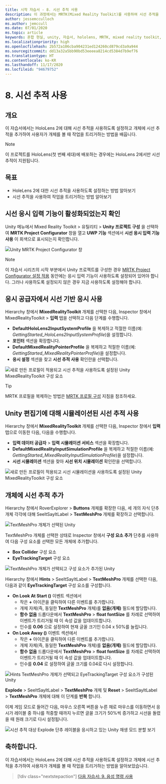 ```yaml
---
title: 시작 자습서 - 8. 시선 추적 사용
description: 이 과정에서는 MRTK(Mixed Reality Toolkit)를 사용하여 시선 추적을 사용하는 방법을 보여 줍니다.
author: jessemcculloch
ms.author: jemccull
ms.date: 07/01/2020
ms.topic: article
keywords: 혼합 현실, unity, 자습서, hololens, MRTK, mixed reality toolkit, UWP, 시선 추적
ms.localizationpriority: high
ms.openlocfilehash: 2b572a106cba904231ed124260cd879cd3a9a944
ms.sourcegitcommit: dd13a32a5bb90bd53eeeea8214cd5384d7b9ef76
ms.translationtype: HT
ms.contentlocale: ko-KR
ms.lasthandoff: 11/17/2020
ms.locfileid: "94679752"
---
```

# <a name="8-using-eye-tracking"></a>8. 시선 추적 사용

## <a name="overview"></a>개요

이 자습서에서는 HoloLens 2에 대해 시선 추적을 사용하도록 설정하고 개체에 시선 추적을 추가하여 사용자가 개체를 볼 때 작업을 트리거하는 방법을 배웁니다.

> [!NOTE]
> 이 프로젝트를 HoloLens(첫 번째 세대)에 배포하는 경우에는 HoloLens 2에서만 시선 추적이 지원됩니다.

## <a name="objectives"></a>목표

* HoleLens 2에 대한 시선 추적을 사용하도록 설정하는 방법 알아보기
* 시선 추적을 사용하여 작업을 트리거하는 방법 알아보기

## <a name="ensuring-the-eye-gaze-input-capability-is-enabled"></a>시선 응시 입력 기능이 활성화되었는지 확인

Unity 메뉴에서 Mixed Reality Toolkit > 유틸리티 > **Unity 프로젝트 구성** 을 선택하여 **MRTK Project Configurator** 창을 열고 **UWP 기능** 섹션에서 **시선 응시 입력 기능 사용** 이 회색으로 표시되는지 확인합니다.

![Unity MRTK Project Configurator 창](images/mr-learning-base/base-08-section1-step1-1.png)

> [!NOTE]
> 이 자습서 시리즈의 시작 부분에서 Unity 프로젝트를 구성한 경우 [MRTK Project Configurator 설정 적용](mr-learning-base-02.md#1-apply-the-mrtk-project-configurator-settings) 동안에는 응시 입력 기능이 사용하도록 설정되어 있어야 합니다. 그러나 사용하도록 설정되지 않은 경우 지금 사용하도록 설정해야 합니다.

## <a name="enabling-eye-based-gaze-in-the-gaze-provider"></a>응시 공급자에서 시선 기반 응시 사용

Hierarchy 창에서 **MixedRealityToolkit** 개체를 선택한 다음, Inspector 창에서 MixedRealityToolkit > **입력** 탭을 선택하고 다음 단계를 수행합니다.

* **DefaultHoloLens2InputSystemProfile** 을 복제하고 적절한 이름(예: _GettingStarted_HoloLens2InputSystemProfile_)을 설정합니다.
* **포인터** 섹션을 확장합니다.
* **DefaultMixedRealityPointerProfile** 을 복제하고 적절한 이름(예: _GettingStarted_MixedRealityPointerProfile_)을 설정합니다.
* **응시 설정** 섹션을 찾고 **시선 추적 사용** 확인란을 선택합니다.

![새로 만든 프로필이 적용되고 시선 추적을 사용하도록 설정된 Unity MixedRealityToolkit 구성 요소](images/mr-learning-base/base-08-section2-step1-1.png)

> [!TIP]
> MRTK 프로필을 복제하는 방법은 [MRTK 프로필 구성](mr-learning-base-03.md) 지침을 참조하세요.

## <a name="enabling-simulated-eye-tracking-for-the-unity-editor"></a>Unity 편집기에 대해 시뮬레이션된 시선 추적 사용

Hierarchy 창에서 **MixedRealityToolkit** 개체를 선택한 다음, Inspector 창에서 **입력** 탭으로 이동한 다음, 다음을 수행합니다.

* **입력 데이터 공급자** > **입력 시뮬레이션 서비스** 섹션을 확장합니다.
* **DefaultMixedRealityInputSimulationProfile** 을 복제하고 적절한 이름(예: _GettingStarted_MixedRealityInputSimulationProfile_)을 설정합니다.
* **시선 시뮬레이션** 섹션을 찾아 **시선 위치 시뮬레이션** 확인란을 선택합니다.

![새로 만든 프로필이 적용되고 시선 시뮬레이션을 사용하도록 설정된 Unity MixedRealityToolkit 구성 요소](images/mr-learning-base/base-08-section3-step1-1.png)

## <a name="adding-eye-tracking-to-objects"></a>개체에 시선 추적 추가

Hierarchy 창에서 RoverExplorer > **Buttons** 개체를 확장한 다음, 세 개의 자식 단추 개체 각각에 대해 SeeItSayItLabel > **TextMeshPro** 개체를 확장하고 선택합니다.

![TextMeshPro 개체가 선택된 Unity](images/mr-learning-base/base-08-section4-step1-1.png)

TextMeshPro 개체를 선택한 상태로 Inspector 창에서 **구성 요소 추가** 단추를 사용하여 다음 구성 요소를 선택한 모든 개체에 추가합니다.

* **Box Collider** 구성 요소
* **EyeTrackingTarget** 구성 요소

![TextMeshPro 개체가 선택되고 구성 요소가 추가된 Unity](images/mr-learning-base/base-08-section4-step1-2.png)

Hierarchy 창에서 **Hints** > SeeItSayItLabel > **TextMeshPro** 개체를 선택한 다음, 다음과 같이 **EyeTrackingTarget** 구성 요소를 구성합니다.

* **On Look At Start ()** 이벤트 섹션에서
  * 작은 **+** 아이콘을 클릭하여 다른 이벤트를 추가합니다.
  * 개체 자체(즉, 동일한 **TextMeshPro** 개체)를 **없음(개체)** 필드에 할당합니다.
  * **함수 없음** 드롭다운에서 **TextMeshPro** > **float fontSize** 를 차례로 선택하여 이벤트가 트리거될 때 이 속성 값을 업데이트합니다.
  * 인수를 **0.06** 으로 설정하여 현재 글꼴 크기인 0.04 x 50%를 늘립니다.
* **On Look Away ()** 이벤트 섹션에서
  * 작은 **+** 아이콘을 클릭하여 다른 이벤트를 추가합니다.
  * 개체 자체(즉, 동일한 **TextMeshPro** 개체)를 **없음(개체)** 필드에 할당합니다.
  * **함수 없음** 드롭다운에서 **TextMeshPro** > **float fontSize** 를 차례로 선택하여 이벤트가 트리거될 때 이 속성 값을 업데이트합니다.
  * 인수를 **0.04** 로 설정하여 글꼴 크기를 0.04로 다시 설정합니다.

![Hints TextMeshPro 개체가 선택되고 EyeTrackingTarget 구성 요소가 구성된 Unity](images/mr-learning-base/base-08-section4-step1-3.png)

**Explode** > SeeItSayItLabel > **TextMeshPro** 개체 및 **Reset** > SeeItSayItLabel > **TextMeshPro** 개체에 대해 이 단계를 **반복** 합니다.

이제 게임 모드로 들어간 다음, 마우스 오른쪽 버튼을 누른 채로 마우스를 이동하면서 응시가 레이블 중 하나를 적중할 때까지 누르면 글꼴 크기가 50%씩 증가하고 시선을 돌렸을 때 원래 크기로 다시 설정됩니다.

![시선 추적 대상 Explode 단추 레이블을 응시하고 있는 Unity 재생 모드 분할 보기](images/mr-learning-base/base-08-section4-step1-4.png)

## <a name="congratulations"></a>축하합니다.

이 자습서에서는 HoloLens 2에 대해 시선 추적을 사용하도록 설정하고 개체에 시선 추적을 추가하여 사용자가 개체를 볼 때 작업을 트리거하는 방법을 알아보았습니다.

> [!div class="nextstepaction"]
> [다음 자습서: 9. 음성 명령 사용](mr-learning-base-09.md)